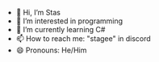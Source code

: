 - 👋 Hi, I’m Stas
- 👀 I’m interested in programming
- 🌱 I’m currently learning C#
- 📫 How to reach me: "stagee" in discord
- 😄 Pronouns: He/Him

<!---
realsTaGEE/realsTaGEE is a ✨ special ✨ repository because its `README.md` (this file) appears on your GitHub profile.
You can click the Preview link to take a look at your changes.
--->
